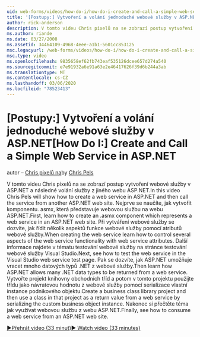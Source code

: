 ```yaml
---
uid: web-forms/videos/how-do-i/how-do-i-create-and-call-a-simple-web-service-in-aspnet
title: '[Postupy:] Vytvoření a volání jednoduché webové služby v ASP.NET | Microsoft Docs'
author: rick-anderson
description: V tomto videu Chris pixelů na se zobrazí postup vytvoření webové služby v ASP.NET a následné volání služby z jiného webu ASP.NET. Nejdřív se naučíte, jak vytvořit...
ms.author: riande
ms.date: 03/27/2008
ms.assetid: 34464109-4968-4eee-a1b1-5601cc853125
msc.legacyurl: /web-forms/videos/how-do-i/how-do-i-create-and-call-a-simple-web-service-in-aspnet
msc.type: video
ms.openlocfilehash: 9835658ef62fb743eaf535126dcee657d274a540
ms.sourcegitcommit: e7e91932a6e91a63e2e46417626f39d6b244a3ab
ms.translationtype: MT
ms.contentlocale: cs-CZ
ms.lasthandoff: 03/06/2020
ms.locfileid: "78523413"
---
```

# <a name="how-do-i-create-and-call-a-simple-web-service-in-aspnet"></a><span data-ttu-id="1607b-104">[Postupy:] Vytvoření a volání jednoduché webové služby v ASP.NET</span><span class="sxs-lookup"><span data-stu-id="1607b-104">[How Do I:] Create and Call a Simple Web Service in ASP.NET</span></span>

<span data-ttu-id="1607b-105">autor – [Chris pixelů na](https://twitter.com/chrispels)</span><span class="sxs-lookup"><span data-stu-id="1607b-105">by [Chris Pels](https://twitter.com/chrispels)</span></span>

<span data-ttu-id="1607b-106">V tomto videu Chris pixelů na se zobrazí postup vytvoření webové služby v ASP.NET a následné volání služby z jiného webu ASP.NET.</span><span class="sxs-lookup"><span data-stu-id="1607b-106">In this video Chris Pels will show how to create a web service in ASP.NET and then call the service from another ASP.NET web site.</span></span> <span data-ttu-id="1607b-107">Nejprve se naučíte, jak vytvořit komponentu. asmx, která představuje webovou službu na webu ASP.NET.</span><span class="sxs-lookup"><span data-stu-id="1607b-107">First, learn how to create an .asmx component which represents a web service in an ASP.NET web site.</span></span> <span data-ttu-id="1607b-108">Při vytváření webové služby se dozvíte, jak řídit několik aspektů funkce webové služby pomocí atributů webové služby.</span><span class="sxs-lookup"><span data-stu-id="1607b-108">When creating the web service learn how to control several aspects of the web service functionality with web service attributes.</span></span> <span data-ttu-id="1607b-109">Další informace najdete v tématu testování webové služby na stránce testování webové služby Visual Studio.</span><span class="sxs-lookup"><span data-stu-id="1607b-109">Next, see how to test the web service in the Visual Studio web service test page.</span></span> <span data-ttu-id="1607b-110">Pak se dozvíte, jak ASP.NET umožňuje vracet mnoho datových typů .NET z webové služby.</span><span class="sxs-lookup"><span data-stu-id="1607b-110">Then learn how ASP.NET allows many .NET data types to be returned from a web service.</span></span> <span data-ttu-id="1607b-111">Vytvořte projekt knihovny obchodních tříd a potom v tomto projektu použijte třídu jako návratovou hodnotu z webové služby pomocí serializace vlastní instance podnikového objektu.</span><span class="sxs-lookup"><span data-stu-id="1607b-111">Create a business class library project and then use a class in that project as a return value from a web service by serializing the custom business object instance.</span></span> <span data-ttu-id="1607b-112">Nakonec si přečtěte téma jak využívat webovou službu z webu ASP.NET.</span><span class="sxs-lookup"><span data-stu-id="1607b-112">Finally, see how to consume a web service from an ASP.NET web site.</span></span>

[<span data-ttu-id="1607b-113">&#9654;Přehrát video (33 minut)</span><span class="sxs-lookup"><span data-stu-id="1607b-113">&#9654; Watch video (33 minutes)</span></span>](https://channel9.msdn.com/Blogs/ASP-NET-Site-Videos/how-do-i-create-and-call-a-simple-web-service-in-aspnet)
